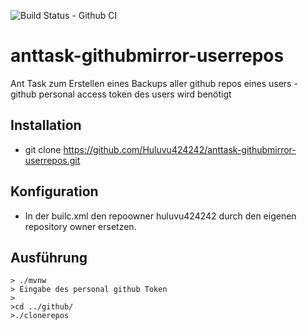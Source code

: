 ![Build Status - Github CI](https://github.com/Huluvu424242/anttask-githubmirror-userrepos/workflows/Build%20Status%20-%20Github%20CI/badge.svg)

# anttask-githubmirror-userrepos
Ant Task zum Erstellen eines Backups aller github repos eines users - github personal access token des users  wird benötigt

## Installation

* git clone https://github.com/Huluvu424242/anttask-githubmirror-userrepos.git

## Konfiguration

* In der builc.xml den repoowner huluvu424242 durch den eigenen repository owner ersetzen. 

##  Ausführung

``` 
> ./mvnw
> Eingabe des personal github Token
>
>cd ../github/
>./clonerepos
```
